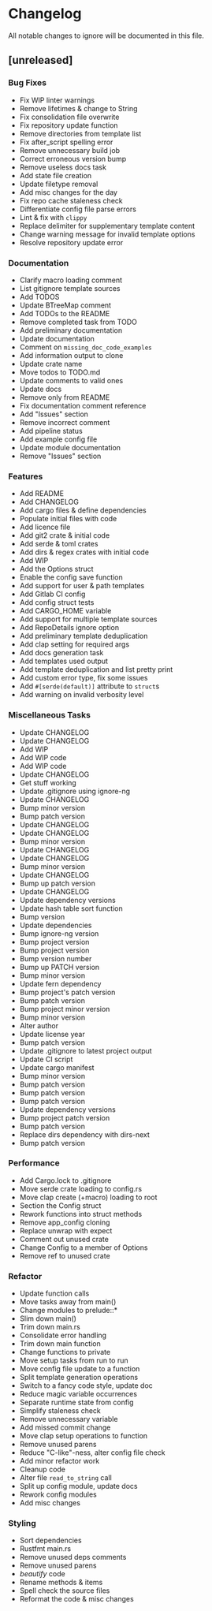 # Changelog

All notable changes to ignore will be documented in this file.

## [unreleased]

### Bug Fixes

- Fix WIP linter warnings
- Remove lifetimes & change to String
- Fix consolidation file overwrite
- Fix repository update function
- Remove directories from template list
- Fix after_script spelling error
- Remove unnecessary build job
- Correct erroneous version bump
- Remove useless docs task
- Add state file creation
- Update filetype removal
- Add misc changes for the day
- Fix repo cache staleness check
- Differentiate config file parse errors
- Lint & fix with `clippy`
- Replace delimiter for supplementary template content
- Change warning message for invalid template options
- Resolve repository update error

### Documentation

- Clarify macro loading comment
- List gitignore template sources
- Add TODOS
- Update BTreeMap comment
- Add TODOs to the README
- Remove completed task from TODO
- Add preliminary documentation
- Update documentation
- Comment on `missing_doc_code_examples`
- Add information output to clone
- Update crate name
- Move todos to TODO.md
- Update comments to valid ones
- Update docs
- Remove only from README
- Fix documentation comment reference
- Add "Issues" section
- Remove incorrect comment
- Add pipeline status
- Add example config file
- Update module documentation
- Remove "Issues" section

### Features

- Add README
- Add CHANGELOG
- Add cargo files & define dependencies
- Populate initial files with code
- Add licence file
- Add git2 crate & initial code
- Add serde & toml crates
- Add dirs & regex crates with initial code
- Add WIP
- Add the Options struct
- Enable the config save function
- Add support for user & path templates
- Add Gitlab CI config
- Add config struct tests
- Add CARGO_HOME variable
- Add support for multiple template sources
- Add RepoDetails ignore option
- Add preliminary template deduplication
- Add clap setting for required args
- Add docs generation task
- Add templates used output
- Add template deduplication and list pretty print
- Add custom error type, fix some issues
- Add `#[serde(default)]` attribute to `struct`s
- Add warning on invalid verbosity level

### Miscellaneous Tasks

- Update CHANGELOG
- Update CHANGELOG
- Add WIP
- Add WIP code
- Add WIP code
- Update CHANGELOG
- Get stuff working
- Update .gitignore using ignore-ng
- Update CHANGELOG
- Bump minor version
- Bump patch version
- Update CHANGELOG
- Update CHANGELOG
- Bump minor version
- Update CHANGELOG
- Update CHANGELOG
- Bump minor version
- Update CHANGELOG
- Bump up patch version
- Update CHANGELOG
- Update dependency versions
- Update hash table sort function
- Bump version
- Update dependencies
- Bump ignore-ng version
- Bump project version
- Bump project version
- Bump version number
- Bump up PATCH version
- Bump minor version
- Update fern dependency
- Bump project's patch version
- Bump patch version
- Bump project minor version
- Bump minor version
- Alter author
- Update license year
- Bump patch version
- Update .gitignore to latest project output
- Update CI script
- Update cargo manifest
- Bump minor version
- Bump patch version
- Bump patch version
- Bump patch version
- Update dependency versions
- Bump project patch version
- Bump patch version
- Replace dirs dependency with dirs-next
- Bump patch version

### Performance

- Add Cargo.lock to .gitignore
- Move serde crate loading to config.rs
- Move clap create (+macro) loading to root
- Section the Config struct
- Rework functions into struct methods
- Remove app_config cloning
- Replace unwrap with expect
- Comment out unused crate
- Change Config to a member of Options
- Remove ref to unused crate

### Refactor

- Update function calls
- Move tasks away from main()
- Change modules to prelude::*
- Slim down main()
- Trim down main.rs
- Consolidate error handling
- Trim down main function
- Change functions to private
- Move setup tasks from run to run
- Move config file update to a function
- Split template generation operations
- Switch to a fancy code style, update doc
- Reduce magic variable occurrences
- Separate runtime state from config
- Simplify staleness check
- Remove unnecessary variable
- Add missed commit change
- Move clap setup operations to function
- Remove unused parens
- Reduce "C-like"-ness, alter config file check
- Add minor refactor work
- Cleanup code
- Alter file `read_to_string` call
- Split up config module, update docs
- Rework config modules
- Add misc changes

### Styling

- Sort dependencies
- Rustfmt main.rs
- Remove unused deps comments
- Remove unused parens
- _beautify_ code
- Rename methods & items
- Spell check the source files
- Reformat the code & misc changes

<!-- fisher -->
